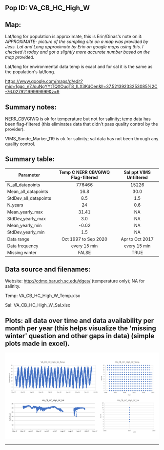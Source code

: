 ## Pop ID: VA_CB_HC_High_W

## Map:

Lat/long for population is approximate, this is Erin/Dinas's note on it: *APPROXIMATE- picture of the sampling site on a map was provided by Jess. Lat and Long approximate by Erin on google maps using this. I checked it today and got a slightly more accurate number based on the map provided.*

Lat/long for environmental data temp is exact and for sal it is the same as the population's lat/long.

https://www.google.com/maps/d/edit?mid=1ggc_n7JouNgYYtTQXOugT8_ILX3KdCen&ll=37.52139233253085%2C-76.02792199999999&z=9

## Summary notes:

NERR_CBVGIWQ is ok for temperature but not for salinity; temp data has been flag-filtered (this eliminates data that didn't pass quality control by the provider).

VIMS_Sonde_Marker_119 is ok for salinity; sal data has not been through any quality control.


## Summary table:

| Parameter             | Temp C NERR CBVGIWQ Flag-filtered | Sal ppt VIMS Unfiltered |
| ----------------------| :-------------------------------: | :---------------------: |
| N_all_datapoints      |                776466             |             15226       |
| Mean_all_datapoints   |                16.8               |             30.0        |
| StdDev_all_datapoints |                  8.5              |               1.5       |
| N_years               |                  24               |             0.6         |
| Mean_yearly_max       |                31.41              |             NA          |
| StdDev_yearly_max     |                 3.0               |             NA          |
| Mean_yearly_min       |                  -0.02            |             NA          |
| StdDev_yearly_min     |                 1.5               |             NA          |
| Data range            |            Oct 1997 to Sep 2020   |        Apr to Oct 2017  |
| Data frequency        |             every 15 min          |           every 15 min  |
| Missing winter        |                   FALSE           |             TRUE        |


## Data source and filenames:

Website: http://cdmo.baruch.sc.edu/dges/ (temperature only); NA for salinity.

Temp: VA_CB_HC_High_W_Temp.xlsx

Sal: VA_CB_HC_High_W_Sal.xlsx

## Plots: all data over time and data availability per month per year (this helps visualize the 'missing winter' question and other gaps in data) (simple plots made in excel).

![VA_CB_HC_High_W_summary_plots](../img/VA_CB_HC_High_W_summary_plots.png)



---
